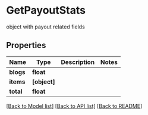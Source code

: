 # GetPayoutStats

object with payout related fields
## Properties
Name | Type | Description | Notes
------------ | ------------- | ------------- | -------------
**blogs** | **float** |  | 
**items** | **[object]** |  | 
**total** | **float** |  | 

[[Back to Model list]](../README.md#documentation-for-models) [[Back to API list]](../README.md#documentation-for-api-endpoints) [[Back to README]](../README.md)


